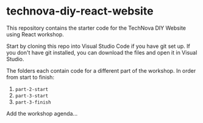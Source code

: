 # technova-diy-react-website

This repository contains the starter code for the TechNova DIY Website using React workshop.

Start by cloning this repo into Visual Studio Code if you have git set up. If you don't have git installed, you can download the files and open it in Visual Studio.

The folders each contain code for a different part of the workshop. In order from start to finish:
1. `part-2-start`
2. `part-3-start`
3. `part-3-finish`

Add the workshop agenda...
